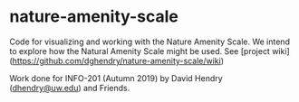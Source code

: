 # nature-amenity-scale
Code for visualizing and working with the Nature Amenity Scale. We intend to explore how the Natural Amenity Scale might be used.
See [project wiki] (https://github.com/dghendry/nature-amenity-scale/wiki)

Work done for INFO-201 (Autumn 2019) by David Hendry (dhendry@uw.edu) and Friends.
